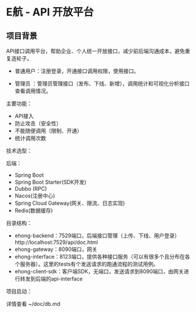 # E航 - API 开放平台

## 项目背景

API接口调用平台，帮助企业、个人统一开放接口，减少前后端沟通成本，避免重复造轮子。

- 普通用户：注册登录，开通接口调用权限，使用接口。

- 管理员 ：管理员管理接口（发布、下线、新增），调用统计和可视化分析接口查看调用情况。

主要功能：

- API接入
- 防止攻击（安全性） 
- 不能随便调用（限制、开通） 
- 统计调用次数 

技术选型：

后端：

- Spring Boot
- Spring Boot Starter(SDK开发)
- Dubbo (RPC)
- Nacos(注册中心)
- Spring Cloud Gateway(网关、限流、日志实现)
- Redis(数据缓存)

目录结构：

- ehong-backend：7529端口，后端接口管理（上传、下线、用户登录）http://localhost:7529/api/doc.html
- ehong-gateway：8090端口，网关
- ehong-interface：8123端口，提供各种接口服务（可以有很多个且分布在各个服务器）。这里的tests有个发送请求的跑通流程的测试用例。
- ehong-client-sdk：客户端SDK，无端口，发送请求到8090端口，由网关进行转发到后端的api-interface

项目启动：

详情查看 ~/doc/db.md
